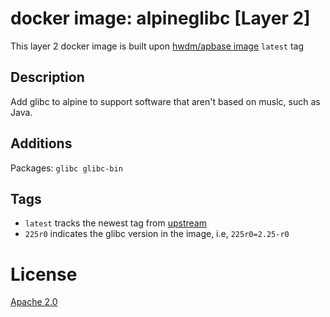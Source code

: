 # docker image: alpineglibc [Layer 2]

This layer 2 docker image is built upon [hwdm/apbase image](https://hub.docker.com/r/hwdm/apbase/) `latest` tag

## Description
Add glibc to alpine to support software that aren't based on muslc, such as Java.


## Additions
Packages: `glibc glibc-bin`

## Tags

* `latest` tracks the newest tag from [upstream](https://hub.docker.com/r/hwdm/apbase/)
* `225r0` indicates the glibc version in the image, i.e, `225r0=2.25-r0`

# License
[Apache 2.0](https://www.tldrlegal.com/l/apache2)
